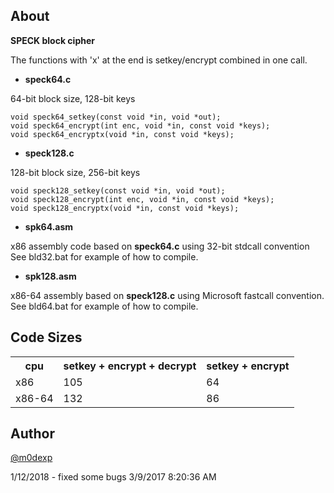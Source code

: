## About ##

**SPECK block cipher**

The functions with 'x' at the end is setkey/encrypt combined in one call.

- **speck64.c**

64-bit block size, 128-bit keys

	void speck64_setkey(const void *in, void *out);
	void speck64_encrypt(int enc, void *in, const void *keys);
	void speck64_encryptx(void *in, const void *keys);

- **speck128.c**

128-bit block size, 256-bit keys

	void speck128_setkey(const void *in, void *out);
	void speck128_encrypt(int enc, void *in, const void *keys);
	void speck128_encryptx(void *in, const void *keys);

- **spk64.asm**

x86 assembly code based on **speck64.c** using 32-bit stdcall convention
See bld32.bat for example of how to compile.

- **spk128.asm**

x86-64 assembly based on **speck128.c** using Microsoft fastcall convention.
See bld64.bat for example of how to compile.
 
## Code Sizes ##

<table>
  <tr>
    <th>cpu</th>
    <th>setkey + encrypt + decrypt<br></th>
    <th>setkey + encrypt</th>
  </tr>
  <tr>
    <td>x86</td>
    <td>105</td>
    <td>64<br></td>
  </tr>
  <tr>
    <td>x86-64</td>
    <td>132</td>
    <td>86</td>
  </tr>
</table> 

## Author ##

[@m0dexp](https://www.twitter.com/m0dexp "Follow me on Twitter")
 
1/12/2018 - fixed some bugs 
3/9/2017 8:20:36 AM  
